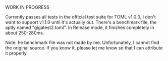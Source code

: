WORK IN PROGRESS

Currently passes all tests in the official test suite for TOML v1.0.0, I don't want to support v1.1.0 until it's actually out. 
There's a benchmark file, the aptly named "gigatest2.toml". In Release mode, it finishes completely in about 250-280ms.

Note: he benchmark file was not made by me. Unfortunately, I cannot find the original source. If you know it, please let me know
so that I can attribute it properly.
